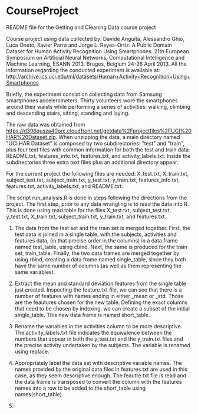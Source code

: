 # CourseProject

README file for the Getting and Cleaning Data course project

Course project using data collected by: Davide Anguita, Alessandro Ghio, Luca Oneto, Xavier Parra and Jorge L. Reyes-Ortiz. A Public Domain Dataset for Human Activity Recognition Using Smartphones. 21th European Symposium on Artificial Neural Networks, Computational Intelligence and Machine Learning, ESANN 2013. Bruges, Belgium 24-26 April 2013. All the information regarding the conducted experiment is available at: http://archive.ics.uci.edu/ml/datasets/Human+Activity+Recognition+Using+Smartphones

Briefly, the experiment consist on collecting data from Samsung smartphones accelerometers. Thirty volunteers wore the smartphones around their waists while performing a series of activities: walking, climbing and descending stairs, sitting, standing and laying. 

The raw data was obtained from https://d396qusza40orc.cloudfront.net/getdata%2Fprojectfiles%2FUCI%20HAR%20Dataset.zip. When unzipping the data, a main directory named "UCI HAR Dataset" is composed by two subdirectories: "test" and "train", plus four text files with common information for both the test and train data: README.txt, features_info.txt, features.txt, and activity_labels.txt. Inside the subdirectories three extra text files plus an additional directory appear.     

For the current project the following files are needed: X_test.txt, X_train.txt, subject_test.txt, subject_train.txt, y_test.txt, y_train.txt, features_info.txt, features.txt, activity_labels.txt, and README.txt.

The script run_analysis.R is done in steps following the directions from the project. The first step, prior to any data wrangling is to read the data into R. This is done using read.table for the files X_test.txt, subject_test.txt, y_test.txt, X_train.txt, subject_train.txt, y_train.txt, and features.txt.

1. The data from the test set and the train set is merged together. First, the test data is joined in a single table, with the subjects, activities and features data, (in that precise order in the columns) in a data frame named test_table, using cbind. Next, the same is produced for the train set, train_table. Finally, the two data frames are merged together by using rbind, creating a data frame named single_table, since they both have the same number of columns (as well as them representing the same variables).

2. Extract the mean and standard deviation features from the single table just created. Inspecting the feature.txt file, we can see that there is a number of features with names ending in either _mean or _std. Those are the feautures chosen for the new table. Defining the exact columns that need to be chosen by indexing, we can create a subset of the initial single_table. This new data frame is named short_table.

3. Rename the variables in the activities column to be more descriptive. The activity_labels.txt file indicates the equivalence between the numbers that appear in both the y_test.txt and the y_train.txt files and the precise activity undertaken by the subjects. The variable is renamed using replace.

4. Appropriately label the data set with descriptive variable names.
The names provided by the original data files in features.txt are used in this case, as they seem descriptive enough. The feautre.txt file is read and the data frame is transposed to convert the column with the features names into a row to be added to the short_table using names(short_table).

5.
